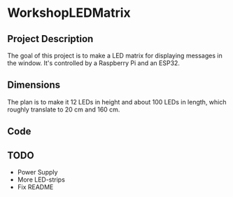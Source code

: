 # WorkshopLEDMatrix

## Project Description
The goal of this project is to make a LED matrix for displaying messages in the window. It's controlled by a Raspberry Pi and an ESP32. 

## Dimensions 
The plan is to make it 12 LEDs in height and about 100 LEDs in length, which roughly translate to 20 cm and 160 cm. 

## Code 


## TODO
* Power Supply
* More LED-strips
* Fix README
